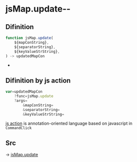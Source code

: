 # jsMap.update--

## Difinition

```js.js
function jsMap.update(
	${mapConString},
	${separatorString},
	${keyValueStrString},
) -> updatedMapCon
```

- 


## Difinition by js action

```js.js
var=updatedMapCon
	?func=jsMap.update
	?args=
		&mapConString=
		&separatorString=
		&keyValueStrString=
```

[js action](#) is annotation-oriented language based on javascript in `CommandClick`



## Src

-> [jsMap.update](https://github.com/puutaro/CommandClick/blob/master/app/src/main/java/com/puutaro/commandclick/fragment_lib/terminal_fragment/js_interface/JsMap.kt#L41)


